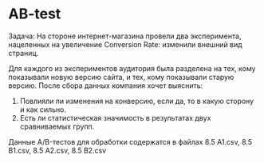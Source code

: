 # AB-test

Задача:
На стороне интернет-магазина провели два эксперимента, нацеленных на увеличение Conversion Rate: изменили внешний вид страниц.

Для каждого из экспериментов аудитория была разделена на тех, кому показывали новую версию сайта, и тех, кому показывали старую версию. После сбора данных компания хочет выяснить:

1. Повлияли ли изменения на конверсию, если да, то в какую сторону и как сильно.
2. Есть ли статистическая значимость в результатах двух сравниваемых групп.

Данные A/B-тестов для обработки содержатся в файлах 8.5 A1.csv, 8.5 B1.csv, 8.5 A2.csv, 8.5 B2.csv

